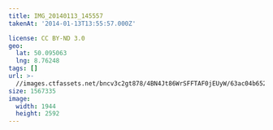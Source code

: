 ```yaml
---
title: IMG_20140113_145557
takenAt: '2014-01-13T13:55:57.000Z'

license: CC BY-ND 3.0
geo:
  lat: 50.095063
  lng: 8.76248
tags: []
url: >-
  //images.ctfassets.net/bncv3c2gt878/4BN4Jt86WrSFFTAF0jEUyW/63ac04b652bd0cf6feb1d0562aff9413/img_20140113_145557_11929061745_o
size: 1567335
image:
  width: 1944
  height: 2592
---
```

